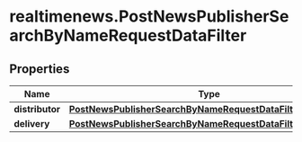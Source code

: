 # realtimenews.PostNewsPublisherSearchByNameRequestDataFilter

## Properties

Name | Type | Description | Notes
------------ | ------------- | ------------- | -------------
**distributor** | [**PostNewsPublisherSearchByNameRequestDataFilterDistributor**](PostNewsPublisherSearchByNameRequestDataFilterDistributor.md) |  | [optional] 
**delivery** | [**PostNewsPublisherSearchByNameRequestDataFilterDelivery**](PostNewsPublisherSearchByNameRequestDataFilterDelivery.md) |  | [optional] 


